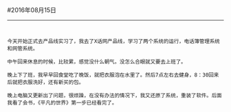 #2016年08月15日
- - - - --
#
    今天开始正式去产品线实习了，我去了X话网产品线，学习了两个系统的运行，电话簿管理系统和网管系统。

    中午回来休息的时候，比较累，感觉没什么朝气。没怎么合眼就又要去上班了。

    晚上下了班，我早早回食堂吃了晚饭，就把衣服泡在水里了。然后7点左右去健身，8：30回来后就把衣服洗好，还有新买的包。
    
    晚上电脑又更新出了问题，很烦躁，在没有办法的情况下，我又还原了系统，重装了软件。后面我看了会书，《平凡的世界》第一步已经看完了。